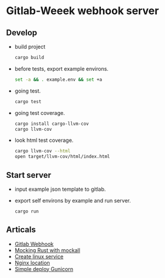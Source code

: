 # Gitlab-Weeek webhook server

## Develop

- build project

  ```bash
  cargo build
  ```

- before tests, export example environs.

  ```bash
  set -a && . example.env && set +a
  ```

- going test.

  ```bash
  cargo test
  ```

- going test coverage.

  ```bash
  cargo install cargo-llvm-cov
  cargo llvm-cov
  ```

- look html test coverage.

  ```bash
  cargo llvm-cov --html
  open target/llvm-cov/html/index.html
  ```

## Start server

- input example json template to gitlab.
- export self environs by example and run server.

  ```bash
  cargo run
  ```

## Articals

- [Gitlab Webhook](https://docs.gitlab.com/ee/user/project/integrations/webhooks.html)
- [Mocking Rust with mockall](https://blog.logrocket.com/mocking-rust-mockall-alternatives/)
- [Create linux service](https://www.shubhamdipt.com/blog/how-to-create-a-systemd-service-in-linux/)
- [Nginx location](https://server-gu.ru/nginx-location/)
- [Simple deploy Gunicorn](https://docs.gunicorn.org/en/latest/deploy.html)
